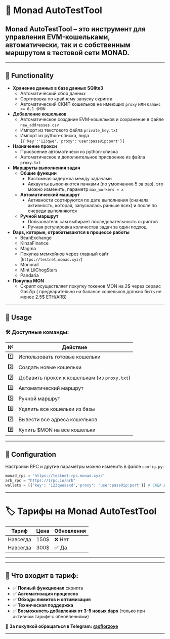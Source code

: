 # 🚀 Monad AutoTestTool

**Monad AutoTestTool** – это инструмент для управления EVM-кошельками, автоматически, так и с собственным маршрутом в тестовой сети MONAD.
---

---

## 📌 Functionality
- **Хранение данных в базе данных SQlite3**
    - Автоматический сбор данных
    - Сортировка по крайнему запуску скрипта
    - Автоматический СКИП кошельков не имеющих `proxy` или `баланс <= 0.1 $MON` 
- **Добавление кошельков**
    - Автоматическое создание EVM-кошельков и сохранение в файле `new_addresses.csv`
    - Импорт из текстового файла `private_key.txt`
    - Импорт из python-списка, вида `[{'key':'123qwe','proxy':'user:pass@ip:port'}]`
- **Назначение прокси**
    - Присвоение автоматичеси из python-списка
    - Автоматическое и дополнительное присвоение из файла `proxy.txt`
- **Маршруты выполнения задач**
  - **Общие функции**
    - Кастомная задержка между задачами
    - Аккаунты выполняются пачками (по умолчанию 5 за раз), это можно изменить, параметр `max_workers = x`
  - **Автоматический маршрут**
      - Активности сортируются по дате выполнения (сначала активность, которая, запускалась раньше всех) и после по очереди выполняются 
  - **Ручной маршрут** 
      - Пользователь сам выбирает последовательность скриптов
      - Ручная регулировка количества задач за один подход
- **Daps, которые, отрабатываются в процессе работы**
    - BeanExchange
    - KinzaFinance
    - Magma
    - Покупка мемкойнов через главный сайт (`https://testnet.monad.xyz/`)
    - Monorail
    - Mint LilChogStars
    - Pandaria
- **Покупка MON**
    - Скрипт осуществляет покупку токенов MON на 2$ через сервис GasZip ( предварительно на балансе кошельков должно быть не менее 2.5$ ETH/ARB)
---

## 🚀 Usage

### 🛠️ Доступные команды:
| №  | Действие |
|----|----------|
| 1️⃣  | Использовать готовые кошельки |  
| 2️⃣  | Создать новые кошельки |
| 3️⃣  | Добавить прокси к кошелькам (из `proxy.txt`) |
| 4️⃣  | Автоматический маршрут |
| 5️⃣  | Ручной маршрут |
| 6️⃣  | Удалить все кошельки из базы |
| 7️⃣  | Вывести все адреса кошельков |
| 8️⃣  | Купить $MON на все кошельки |
---



## 🔧 Configuration
Настройки RPC и другие параметры можно изменить в файле `config.py`:
```python
monad_rpc = 'https://testnet-rpc.monad.xyz/'
arb_rpc = "https://1rpc.io/arb"
wallets = [{'key': '123qweasxd','proxy': 'user:pass@ip:port'}] # СЮДА ДОБАВИТЬ СВОИ КОШЕЛЬКИ И ПРОКСИ
```

---


# 🏷️ Тарифы на Monad AutoTestTool

| Тариф                 | Цена  | Обновления  |
|-----------------------|-------|-------------|
| Навсегда   | 150$ | ❌ Нет  |
| Навсегда   | 300$ | ✅ Да   | 

---
---
## 📌 Что входит в тариф:
- ✅  **Полный функционал** скрипта
- ✅  **Автоматизация процессов**
- ✅  **Обходы лимитов и оптимизация**
- ✅  **Техническая поддержка** 
- ✅  **Возможность добавления от 3-5 новых daps** (только при активном тарифе с обновлениями)

💬 **За покупкой обращаться в Telegram: [@xflorzoye](https://t.me/xflorzoye)**

---




